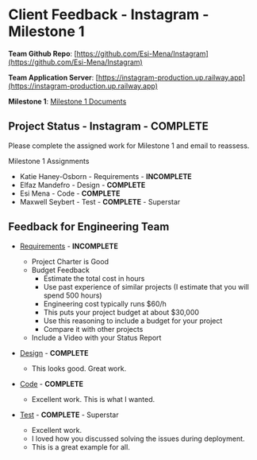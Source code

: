 # Client Feedback - Instagram - Milestone 1

**Team Github Repo**:  [https://github.com/Esi-Mena/Instagram](https://github.com/Esi-Mena/Instagram)

**Team Application Server**:  [https://instagram-production.up.railway.app](https://instagram-production.up.railway.app)

**Milestone 1**: [Milestone 1 Documents](https://github.com/Esi-Mena/Instagram/tree/main/Documents/Milestone-1)


## Project Status - Instagram - **COMPLETE**

Please complete the assigned work for Milestone 1 and email to reassess.

Milestone 1 Assignments

* Katie Haney-Osborn - Requirements  - **INCOMPLETE**
* Elfaz Mandefro    - Design        - **COMPLETE**
* Esi Mena          - Code          - **COMPLETE**
* Maxwell Seybert   - Test          - **COMPLETE**  - Superstar


## Feedback for Engineering Team

* [Requirements](https://github.com/Esi-Mena/Instagram/tree/main/Documents/Milestone-1/Requirements) - **INCOMPLETE**
    * Project Charter is Good
    * Budget Feedback 
        * Estimate the total cost in hours 
        * Use past experience of similar projects (I estimate that you will spend 500 hours)
        * Engineering cost typically runs $60/h
        * This puts your project budget at about $30,000
        * Use this reasoning to include a budget for your project
        * Compare it with other projects
    * Include a Video with your Status Report 

* [Design](https://github.com/Esi-Mena/Instagram/tree/main/Documents/Milestone-1/Design) - **COMPLETE**
    * This looks good.  Great work.

* [Code](https://github.com/Esi-Mena/Instagram/tree/main/Documents/Milestone-1/Code) - **COMPLETE**
    * Excellent work.  This is what I wanted.

* [Test](https://github.com/Esi-Mena/Instagram/tree/main/Documents/Milestone-1/Test) - **COMPLETE** - Superstar
    * Excellent work.
    * I loved how you discussed solving the issues during deployment.
    * This is a great example for all.

